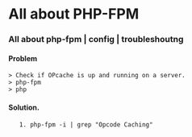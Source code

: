 # All about PHP-FPM
### All about php-fpm | config | troubleshoutng


#### Problem 
    > Check if OPcache is up and running on a server.
    > php-fpm
    > php
#### Solution.
```
   1. php-fpm -i | grep "Opcode Caching" 
```
